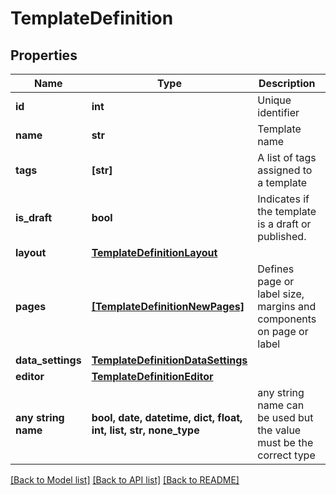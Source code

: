 # TemplateDefinition


## Properties
Name | Type | Description | Notes
------------ | ------------- | ------------- | -------------
**id** | **int** | Unique identifier | [optional] 
**name** | **str** | Template name | [optional] 
**tags** | **[str]** | A list of tags assigned to a template | [optional] 
**is_draft** | **bool** | Indicates if the template is a draft or published. | [optional] 
**layout** | [**TemplateDefinitionLayout**](TemplateDefinitionLayout.md) |  | [optional] 
**pages** | [**[TemplateDefinitionNewPages]**](TemplateDefinitionNewPages.md) | Defines page or label size, margins and components on page or label | [optional] 
**data_settings** | [**TemplateDefinitionDataSettings**](TemplateDefinitionDataSettings.md) |  | [optional] 
**editor** | [**TemplateDefinitionEditor**](TemplateDefinitionEditor.md) |  | [optional] 
**any string name** | **bool, date, datetime, dict, float, int, list, str, none_type** | any string name can be used but the value must be the correct type | [optional]

[[Back to Model list]](../README.md#documentation-for-models) [[Back to API list]](../README.md#documentation-for-api-endpoints) [[Back to README]](../README.md)


